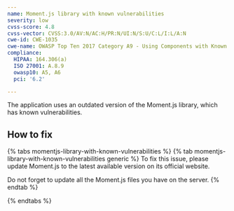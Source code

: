 ```yaml
---
name: Moment.js library with known vulnerabilities
severity: low
cvss-score: 4.8
cvss-vector: CVSS:3.0/AV:N/AC:H/PR:N/UI:N/S:U/C:L/I:L/A:N
cwe-id: CWE-1035
cwe-name: OWASP Top Ten 2017 Category A9 - Using Components with Known Vulnerabilities
compliance:
  HIPAA: 164.306(a)
  ISO 27001: A.8.9
  owasp10: A5, A6
  pci: '6.2'

---            
```


The application uses an outdated version of the Moment.js library, which has known vulnerabilities.

## How to fix

{% tabs momentjs-library-with-known-vulnerabilities %}
{% tab momentjs-library-with-known-vulnerabilities generic %}
To fix this issue, please update Moment.js to the latest available version on its official website.

Do not forget to update all the Moment.js files you have on the server.
{% endtab %}

{% endtabs %}
